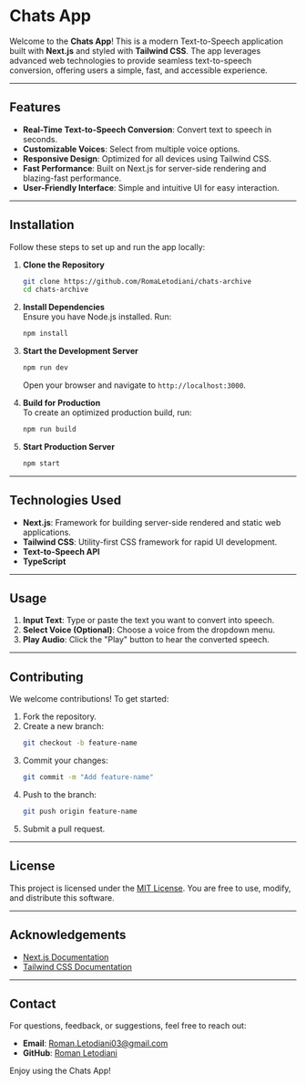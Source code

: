 # Chats App

Welcome to the **Chats App**! This is a modern Text-to-Speech application built with **Next.js** and styled with **Tailwind CSS**. The app leverages advanced web technologies to provide seamless text-to-speech conversion, offering users a simple, fast, and accessible experience.

---

## Features

- **Real-Time Text-to-Speech Conversion**: Convert text to speech in seconds.
- **Customizable Voices**: Select from multiple voice options.
- **Responsive Design**: Optimized for all devices using Tailwind CSS.
- **Fast Performance**: Built on Next.js for server-side rendering and blazing-fast performance.
- **User-Friendly Interface**: Simple and intuitive UI for easy interaction.

---

## Installation

Follow these steps to set up and run the app locally:

1. **Clone the Repository**

   ```bash
   git clone https://github.com/RomaLetodiani/chats-archive
   cd chats-archive
   ```

2. **Install Dependencies**  
   Ensure you have Node.js installed. Run:

   ```bash
   npm install
   ```

3. **Start the Development Server**

   ```bash
   npm run dev
   ```

   Open your browser and navigate to `http://localhost:3000`.

4. **Build for Production**  
   To create an optimized production build, run:

   ```bash
   npm run build
   ```

5. **Start Production Server**
   ```bash
   npm start
   ```

---

## Technologies Used

- **Next.js**: Framework for building server-side rendered and static web applications.
- **Tailwind CSS**: Utility-first CSS framework for rapid UI development.
- **Text-to-Speech API**
- **TypeScript**

---

## Usage

1. **Input Text**: Type or paste the text you want to convert into speech.
2. **Select Voice (Optional)**: Choose a voice from the dropdown menu.
3. **Play Audio**: Click the "Play" button to hear the converted speech.

---

## Contributing

We welcome contributions! To get started:

1. Fork the repository.
2. Create a new branch:
   ```bash
   git checkout -b feature-name
   ```
3. Commit your changes:
   ```bash
   git commit -m "Add feature-name"
   ```
4. Push to the branch:
   ```bash
   git push origin feature-name
   ```
5. Submit a pull request.

---

## License

This project is licensed under the [MIT License](LICENSE). You are free to use, modify, and distribute this software.

---

## Acknowledgements

- [Next.js Documentation](https://nextjs.org/docs)
- [Tailwind CSS Documentation](https://tailwindcss.com/docs)

---

## Contact

For questions, feedback, or suggestions, feel free to reach out:

- **Email**: Roman.Letodiani03@gmail.com
- **GitHub**: [Roman Letodiani](https://github.com/RomaLetodiani)

Enjoy using the Chats App!
